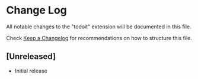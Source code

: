 # Change Log

All notable changes to the "todoit" extension will be documented in this file.

Check [Keep a Changelog](http://keepachangelog.com/) for recommendations on how to structure this file.

## [Unreleased]

- Initial release